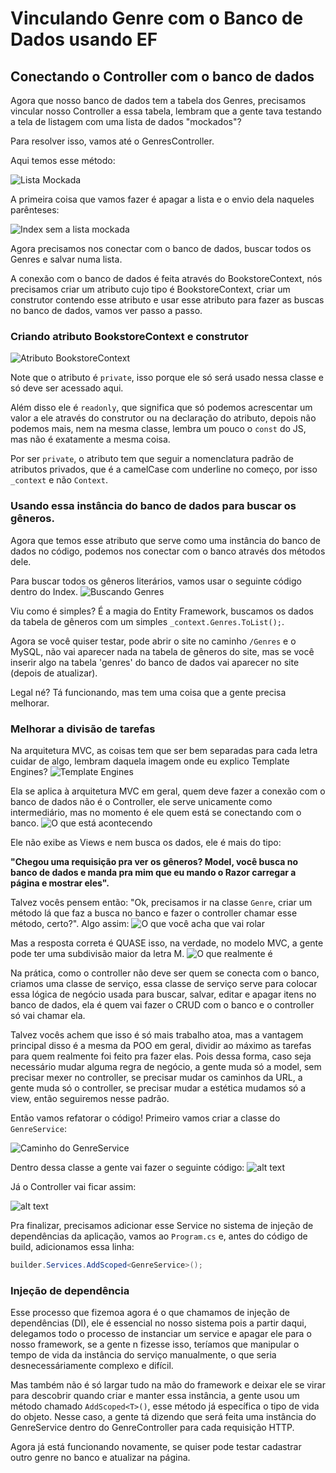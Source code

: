 # Vinculando Genre com o Banco de Dados usando EF

## Conectando o Controller com o banco de dados

Agora que nosso banco de dados tem a tabela dos Genres, precisamos vincular nosso Controller a essa tabela, lembram que a gente tava testando a tela de listagem com uma lista de dados "mockados"?

Para resolver isso, vamos até o GenresController.

Aqui temos esse método:

![Lista Mockada](./9vinculandoGenreComEF/listaMockada.png)

A primeira coisa que vamos fazer é apagar a lista e o envio dela naqueles parênteses:

![Index sem a lista mockada](./9vinculandoGenreComEF/indexSemLista.png)

Agora precisamos nos conectar com o banco de dados, buscar todos os Genres e salvar numa lista.

A conexão com o banco de dados é feita através do BookstoreContext, nós precisamos criar um atributo cujo tipo é BookstoreContext, criar um construtor contendo esse atributo e usar esse atributo para fazer as buscas no banco de dados, vamos ver passo a passo.

### Criando atributo BookstoreContext e construtor
![Atributo BookstoreContext](./9vinculandoGenreComEF/instanciaContext.png)

Note que o atributo é `private`, isso porque ele só será usado nessa classe e só deve ser acessado aqui.

Além disso ele é `readonly`, que significa que só podemos acrescentar um valor a ele através do construtor ou na declaração do atributo, depois não podemos mais, nem na mesma classe, lembra um pouco o `const` do JS, mas não é exatamente a mesma coisa.

Por ser `private`, o atributo tem que seguir a nomenclatura padrão de atributos privados, que é a camelCase com underline no começo, por isso `_context` e não `Context`.

### Usando essa instância do banco de dados para buscar os gêneros.
Agora que temos esse atributo que serve como uma instância do banco de dados no código, podemos nos conectar com o banco através dos métodos dele.

Para buscar todos os gêneros literários, vamos usar o seguinte código dentro do Index.
![Buscando Genres](./9vinculandoGenreComEF/buscandoGenres.png)

Viu como é simples? É a magia do Entity Framework, buscamos os dados da tabela de gêneros com um simples `_context.Genres.ToList();`.

Agora se você quiser testar, pode abrir o site no caminho `/Genres` e o MySQL, não vai aparecer nada na tabela de gêneros do site, mas se você inserir algo na tabela 'genres' do banco de dados vai aparecer no site (depois de atualizar).

Legal né? Tá funcionando, mas tem uma coisa que a gente precisa melhorar.

### Melhorar a divisão de tarefas

Na arquitetura MVC, as coisas tem que ser bem separadas para cada letra cuidar de algo, lembram daquela imagem onde eu explico Template Engines?
![Template Engines](./9vinculandoGenreComEF/templateEngine.png)


Ela se aplica à arquitetura MVC em geral, quem deve fazer a conexão com o banco de dados não é o Controller, ele serve unicamente como intermediário, mas no momento é ele quem está se conectando com o banco.
![O que está acontecendo](./9vinculandoGenreComEF/oqueEstaAcontencendo.png)

Ele não exibe as Views e nem busca os dados, ele é mais do tipo:

**"Chegou uma requisição pra ver os gêneros? Model, você busca no banco de dados e manda pra mim que eu mando o Razor carregar a página e mostrar eles".**

Talvez vocês pensem então: "Ok, precisamos ir na classe `Genre`, criar um método lá que faz a busca no banco e fazer o controller chamar esse método, certo?". Algo assim:
![O que você acha que vai rolar](./9vinculandoGenreComEF/oqueVoceAchaQueDeveAcontecer.png)

Mas a resposta correta é QUASE isso, na verdade, no modelo MVC, a gente pode ter uma subdivisão maior da letra M.
![O que realmente é](./9vinculandoGenreComEF/oqueRealmenteE.png)

Na prática, como o controller não deve ser quem se conecta com o banco, criamos uma classe de serviço, essa classe de serviço serve para colocar essa lógica de negócio usada para buscar, salvar, editar e apagar itens no banco de dados, ela é quem vai fazer o CRUD com o banco e o controller só vai chamar ela.

Talvez vocês achem que isso é só mais trabalho atoa, mas a vantagem principal disso é a mesma da POO em geral, dividir ao máximo as tarefas para quem realmente foi feito pra fazer elas. Pois dessa forma, caso seja necessário mudar alguma regra de negócio, a gente muda só a model, sem precisar mexer no controller, se precisar mudar os caminhos da URL, a gente muda só o controller, se precisar mudar a estética mudamos só a view, então seguiremos nesse padrão.



Então vamos refatorar o código!
Primeiro vamos criar a classe do `GenreService`:

![Caminho do GenreService](./9vinculandoGenreComEF/genreService.png)

Dentro dessa classe a gente vai fazer o seguinte código:
![alt text](./9vinculandoGenreComEF/servicePorDentro.png)

Já o Controller vai ficar assim:

![alt text](./9vinculandoGenreComEF/controllerRefatorado.png)

Pra finalizar, precisamos adicionar esse Service no sistema de injeção de dependências da aplicação, vamos ao `Program.cs` e, antes do código de build, adicionamos essa linha:

```c#
builder.Services.AddScoped<GenreService>();
```

### Injeção de dependência

Esse processo que fizemoa agora é o que chamamos de injeção de dependências (DI), ele é essencial no nosso sistema pois a partir daqui, delegamos todo o processo de instanciar um service e apagar ele para o nosso framework, se a gente n fizesse isso, teríamos que manipular o tempo de vida da instância do serviço manualmente, o que seria desnecessáriamente complexo e difícil.

Mas também não é só largar tudo na mão do framework e deixar ele se virar para descobrir quando criar e manter essa instância, a gente usou um método chamado `AddScoped<T>()`, esse método já específica o tipo de vida do objeto. Nesse caso, a gente tá dizendo que será feita uma instância do GenreService dentro do GenreController para cada requisição HTTP.

Agora já está funcionando novamente, se quiser pode testar cadastrar outro genre no banco e atualizar na página.

